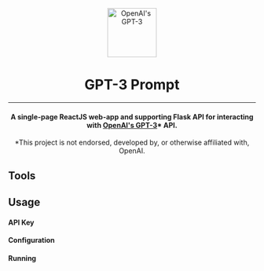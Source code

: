 <div className="top">
	<center>
		<img 
			src="https://res.cloudinary.com/apideck/image/upload/v1619739353/marketplaces/ckhg56iu1mkpc0b66vj7fsj3o/listings/ar3ethplk3zhzegjju1t.png"
			alt="OpenAI's GPT-3" 
			height=100px 
			width = 100px
		/>
		<h1>
			GPT-3 Prompt
		</h1>
	</center>
</div>

-----
<div className="overview">
	<center>
		<h4>
		A single-page ReactJS web-app and supporting Flask API for interacting with <a href="https://openai.com/api">OpenAI's GPT-3</a>* API.
		</h4>
		<p>
		*This project is not endorsed, developed by, or otherwise affiliated with, OpenAI.
		</p>
	</center>
</div>

<!-- <div className='toc' style="font-size: 18px">
	Table of Contents
	<ol>
		<li><a>About</a></li>
		<li>Second thing</li>
	</ol>
</div>
-->

## Tools
## Usage
#### API Key
#### Configuration
#### Running
